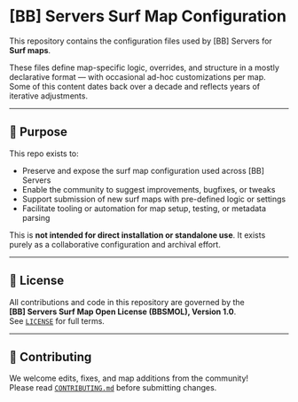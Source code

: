 # [BB] Servers Surf Map Configuration

This repository contains the configuration files used by [BB] Servers for **Surf maps**.

These files define map-specific logic, overrides, and structure in a mostly declarative format — with occasional ad-hoc customizations per map. Some of this content dates back over a decade and reflects years of iterative adjustments.

---

## 📝 Purpose

This repo exists to:

- Preserve and expose the surf map configuration used across [BB] Servers
- Enable the community to suggest improvements, bugfixes, or tweaks
- Support submission of new surf maps with pre-defined logic or settings
- Facilitate tooling or automation for map setup, testing, or metadata parsing

This is **not intended for direct installation or standalone use**. It exists purely as a collaborative configuration and archival effort.

---

## 📜 License

All contributions and code in this repository are governed by the  
**[BB] Servers Surf Map Open License (BBSMOL), Version 1.0**.  
See [`LICENSE`](./LICENSE) for full terms.

---

## 🤝 Contributing

We welcome edits, fixes, and map additions from the community!  
Please read [`CONTRIBUTING.md`](./CONTRIBUTING.md) before submitting changes.

